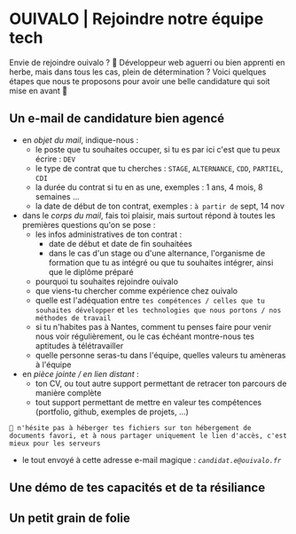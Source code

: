 # OUIVALO | Rejoindre notre équipe tech

Envie de rejoindre ouivalo ? 🌱
Développeur web aguerri ou bien apprenti en herbe, mais dans tous les cas, plein de détermination ? 
Voici quelques étapes que nous te proposons pour avoir une belle candidature qui soit mise en avant 🙌 

## Un e-mail de candidature bien agencé  

* en *objet du mail*, indique-nous : 
   - le poste que tu souhaites occuper, si tu es par ici c'est que tu peux écrire : `DEV`
   - le type de contrat que tu cherches : `STAGE`, `ALTERNANCE`, `CDD`, `PARTIEL`, `CDI`
   - la durée du contrat si tu en as une, exemples : 1 ans, 4 mois, 8 semaines ...
   - la date de début de ton contrat, exemples : `à partir de` sept, 14 nov
* dans le *corps du mail*, fais toi plaisir, mais surtout répond à toutes les premières questions qu'on se pose :
   - les infos administratives de ton contrat :
        - date de début et date de fin souhaitées
        - dans le cas d'un stage ou d'une alternance, l'organisme de formation que tu as intégré ou que tu souhaites intégrer, ainsi que le diplôme préparé
   - pourquoi tu souhaites rejoindre ouivalo
   - que viens-tu chercher comme expérience chez ouivalo
   - quelle est l'adéquation entre `tes compétences / celles que tu souhaites développer` et `les technologies que nous portons / nos méthodes de travail`
   - si tu n'habites pas à Nantes, comment tu penses faire pour venir nous voir régulièrement, ou le cas échéant montre-nous tes aptitudes à télétravailler
   - quelle personne seras-tu dans l'équipe, quelles valeurs tu amèneras à l'équipe
* en *pièce jointe / en lien distant* :
   - ton CV, ou tout autre support permettant de retracer ton parcours de manière complète
   - tout support permettant de mettre en valeur tes compétences (portfolio, github, exemples de projets, ...)
```
🌱 n'hésite pas à héberger tes fichiers sur ton hébergement de documents favori, et à nous partager uniquement le lien d'accès, c'est mieux pour les serveurs
```
* le tout envoyé à cette adresse e-mail magique : *`candidat.e@ouivalo.fr`* 

## Une démo de tes capacités et de ta résiliance

## Un petit grain de folie 
